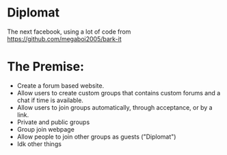# Diplomat
The next facebook, using a lot of code from https://github.com/megaboi2005/bark-it


# The Premise:
* Create a forum based website. 
* Allow users to create custom groups that contains custom forums and a chat if time is available. 
* Allow users to join groups automatically, through acceptance, or by a link.
* Private and public groups
* Group join webpage 
* Allow people to join other groups as guests ("Diplomat") 
* Idk other things 
